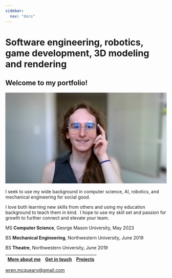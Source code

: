 ```yaml
---
sidebar:
  nav: "docs"
---
```


# Software engineering, robotics, game development, 3D modeling and rendering

## Welcome to my portfolio!

![Wren_McQueary_Office_Photo_1_Blurred.png](/images/Wren_McQueary_Office_Photo_1_Blurred.png "Wren_McQueary_Office_Photo_1_Blurred.png")

I seek to use my wide background in computer science, AI, robotics, and mechanical engineering for social good.

I love both learning new skills from others and using my education background to teach them in kind.  I hope to use my skill set and passion for growth to further connect and elevate your team.

MS **Computer Science**, George Mason University, May 2023

BS **Mechanical Engineering**, Northwestern University, June 2019

BS **Theatre**, Northwestern University, June 2019

| [More about me](https://WrenMcQueary.github.io/about)      | [Get in touch](https://WrenMcQueary.github.io/contact) | [Projects](https://WrenMcQueary.github.io/projects)     |
| :---:        |    :----:   |          :---: |

wren.mcqueary@gmail.com

